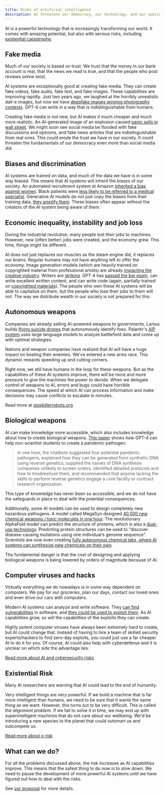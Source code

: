 ```yaml
---
title: Risks of artificial intelligence
description: AI threatens our democracy, our technology, and our species.
---
```


AI is a powerful technology that is increasingly transforming our world.
It comes with amazing potential, but also with serious risks, including [existential catastrophe](/xrisk).

## Fake media

Much of our society is based on trust. We trust that the money in our bank account is real, that the news we read is true, and that the people who post reviews online exist.

AI systems are exceptionally good at creating fake media. They can create fake videos, fake audio, fake text, and fake images.
These capabilities are improving rapidly.
Just two years ago, we laughed at the horribly unrealistic dall-e images, but now we have [deepfake images winning photography contests](https://www.theguardian.com/technology/2023/apr/17/photographer-admits-prize-winning-image-was-ai-generated).
GPT-4 can write in a way that is indistinguishable from humans.

Creating fake media is not new, but AI makes it much cheaper and much more realistic.
An AI-generated image of an explosion caused [panic sells in wall street](https://www.euronews.com/next/2023/05/23/fake-news-about-an-explosion-at-the-pentagon-spreads-on-verified-accounts-on-twitter).
We might soon see social media be flooded with fake discussions and opinions, and fake news articles that are indistinguishable from real ones.
This could erode the trust we have in our society.
It could threaten the fundamentals of our democracy even more than social media did.

## Biases and discrimination

AI systems are trained on data, and much of the data we have is in some way biased.
This means that AI systems will inherit the biases of our society.
An automated recruitment system at Amazon [inherited a bias against women](https://www.reuters.com/article/us-amazon-com-jobs-automation-insight-idUSKCN1MK08G).
Black patients were [less likely to be referred to a medical specialist](https://www.science.org/doi/full/10.1126/science.aax2342).
Generative AI models do not just copy the biases from their training data, [they amplify them](https://www.bloomberg.com/graphics/2023-generative-ai-bias/).
These biases often appear without the creators of the AI system being aware of them.

## Economic inequality, instability and job loss

During the industrial revolution, many people lost their jobs to machines.
However, new (often better) jobs were created, and the economy grew.
This time, things might be different.

AI does not just replaces our muscles as the steam engine did, it replaces our brains.
Regular humans may not have anything left to offer the economy.
Image generation models (which are heavily trained on copyrighted material from professional artists) are already [impacting the creative industry](https://cointelegraph.com/news/artists-face-a-choice-with-ai-adapt-or-become-obsolete).
Writers are [striking](https://www.newscientist.com/article/2373382-why-use-of-ai-is-a-major-sticking-point-in-the-ongoing-writers-strike/).
GPT-4 has [passed the bar exam](https://law.stanford.edu/2023/04/19/gpt-4-passes-the-bar-exam-what-that-means-for-artificial-intelligence-tools-in-the-legal-industry/), can write excellent written content, and can write code (again, partially trained on [copyrighted materials](https://www.ischool.berkeley.edu/news/2023/new-research-prof-david-bamman-reveals-chatgpt-seems-be-trained-copyrighted-books)).
The people who own these AI systems will be able to capitalize on them, but the people who lose their jobs to them will not.
The way we distribute wealth in our society is not prepared for this.

## Autonomous weapons

Companies are already selling AI-powered weapons to governments.
Lanius builds [flying suicide drones](https://www.youtube.com/watch?v%253DG7yIzY1BxuI%2526t%253D1s) that autonomously identify foes.
Palantir's [AIP system](https://elbitsystems.com/product/lanius/) uses large language models to analyze battlefield data and come up with optimal strategies.

Nations and weapon companies have realized that AI will have a huge impact on besting their enemies.
We've entered a new arms race.
This dynamic rewards speeding up and cutting corners.

Right now, we still have humans in the loop for these weapons.
But as the capabilities of these AI systems improve, there will be more and more pressure to give the machines the power to decide.
When we delegate control of weapons to AI, errors and bugs could have horrible consequences.
The speed at which AI can process information and make decisions may cause conflicts to escalate in minutes.

Read more at [stopkillerrobots.org](https://www.stopkillerrobots.org/military-and-killer-robots/)

## Biological weapons

AI can make knowledge more accessible, which also includes knowledge about how to create biological weapons. [This paper](https://arxiv.org/abs/2306.03809) shows how GPT-4 can help non-scientist students to create a pandemic pathogen:

> In one hour, the chatbots suggested four potential pandemic pathogens, explained how they can be generated from synthetic DNA using reverse genetics, supplied the names of DNA synthesis companies unlikely to screen orders, identified detailed protocols and how to troubleshoot them, and recommended that anyone lacking the skills to perform reverse genetics engage a core facility or contract research organization.

This type of knowledge has never been so accessible, and we do not have the safeguards in place to deal with the potential consequences.

Additionally, some AI models can be used to design completely new hazardous pathogens.
A model called MegaSyn designed [40,000 new chemical weapons / toxic molecules in one hour](https://www.theverge.com/2022/3/17/22983197/ai-new-possible-chemical-weapons-generative-models-vx).
The revolutionary AlphaFold model can predict the structure of proteins, which is also a [dual-use technology](https://unicri.it/sites/default/files/2021-12/21_dual_use.pdf).
Predicting protein structures can be used to "discover disease-causing mutations using one individual’s genome sequence".
Scientists are now even creating [fully autonomous chemical labs, where AI systems can synthesize new chemicals on their own](https://twitter.com/andrewwhite01/status/1670794000398184451).

The fundamental danger is that the cost of designing and applying biological weapons is being lowered by orders of magnitude because of AI.

## Computer viruses and hacks

Virtually everything we do nowadays is in some way dependent on computers.
We pay for our groceries, plan our days, contact our loved ones and even drive our cars with computers.

Modern AI systems can analyze and write software.
They [can find vulnerabilities](https://betterprogramming.pub/i-used-gpt-3-to-find-213-security-vulnerabilities-in-a-single-codebase-cc3870ba9411) in software, and [they could be used to exploit them](https://blog.checkpoint.com/2023/03/15/check-point-research-conducts-initial-security-analysis-of-chatgpt4-highlighting-potential-scenarios-for-accelerated-cybercrime/).
As AI capabilities grow, so will the capabilities of the exploits they can create.

Highly potent computer viruses have always been extremely hard to create, but AI could change that.
Instead of having to hire a team of skilled security experts/hackers to find zero-day exploits, you could just use a far cheaper AI to do it for you. Of course, AI could also help with cyberdefense and it is unclear on which side the advantage lies.

[Read more about AI and cybersecurity risks](/cybersecurity-risks)

## Existential Risk

Many AI researchers are warning that AI could lead to the end of humanity.

Very intelligent things are very powerful.
If we build a machine that is far more intelligent than humans, we need to be sure that it wants the same thing as we want.
However, this turns out to be very difficult.
This is called the _alignment problem_.
If we fail to solve it in time, we may end up with superintelligent machines that do not care about our wellbeing.
We'd be introducing a new species to the planet that could outsmart us and outcompete us.

[Read more about x-risk](/xrisk)

## What can we do?

For all the problems discussed above, the risk increases as AI capabilities improve.
This means that the safest thing to do now is to slow down.
We need to pause the development of more powerful AI systems until we have figured out how to deal with the risks.

See [our proposal](/proposal) for more details.
